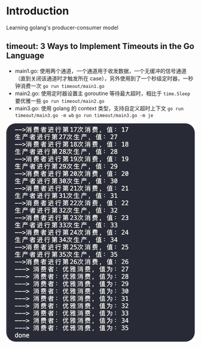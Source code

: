 # Introduction

Learning golang's producer-consumer model

## timeout: 3 Ways to Implement Timeouts in the Go Language

- main1.go: 使用两个通道，一个通道用于收发数据，一个无缓冲的信号通道（直到关闭该通道时才触发所在 case），另外使用到了一个秒级定时器，一秒钟消费一次
`go run timeout/main1.go`
- main2.go: 使用定时器设置主 goroutine 等待最大超时，相比于 `time.Sleep` 要优雅一些
`go run timeout/main2.go`
- main3.go: 使用 golang 的 context 类型，支持自定义超时上下文
`go run timeout/main3.go -m wb`
`go run timeout/main3.go -m je`

![](resources/images/2024-04-20-12-14-33.png)
